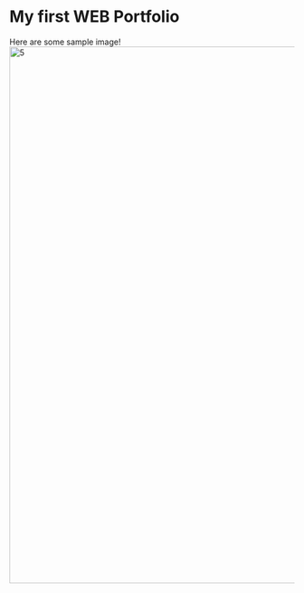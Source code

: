 # My first WEB Portfolio

Here are some sample image!
<img width="947" alt="5" src="https://user-images.githubusercontent.com/49011398/120100847-eca15180-c17d-11eb-83d7-5dfb129e4e0d.PNG">

